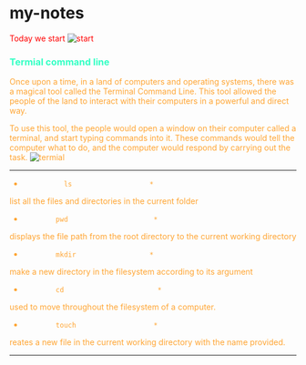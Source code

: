 # my-notes
<font color="red">Today we start<font>
![start](https://i.gifer.com/D4a.gif)
<font color="33FFC4" />
### Termial command line
<font color="FFA533" />
Once upon a time, in a land of computers and operating systems, there was a magical tool called the Terminal Command Line. This tool allowed the people of the land to interact with their computers in a powerful and direct way.

To use this tool, the people would open a window on their computer called a terminal, and start typing commands into it. These commands would tell the computer what to do, and the computer would respond by carrying out the task.
![termial](https://w7.pngwing.com/pngs/247/392/png-transparent-computer-terminal-gnome-terminal-computer-icons-terminal-emulator-gnome-template-electronics-cartoon.png)

* * * * * * * * * * * * * * * * * * *
*               ls                   *
 list all the files and directories in the current folder      
*             pwd                     *
displays the file path from the root directory to the current working directory
*             mkdir                  *
make a new directory in the filesystem according to its argument
*             cd                       *
used to move throughout the filesystem of a computer. 
*             touch                   *
reates a new file in the current working directory with the name provided.
* * * * * * * * * * * * * * * * * * *

